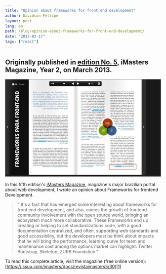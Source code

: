 ```yaml
---
title: "Opinion about frameworks for front end development"
author: Davidson Fellipe
layout: post
lang: en
path: /blog/opinion-about-frameworks-for-front-end-development/
date: "2013-03-17"
tags: ["react"]
---
```


## Originally published in [edition No. 5][1], iMasters Magazine, Year 2, on March 2013.

![](post-revista-imasters-frameworks-front-end.jpg)

In this fifth edition's [iMasters Magazine][0], magazine's major brazilian portal about web development, I wrote an opinion about Frameworks for frontend Development.

[0]: http://issuu.com/imasters

> " It's a fact that has emerged some interesting about frameworks for front end development, and also, comes the growth of
> frontend community involvement with the open source world, bringing an ecosystem much more collaborative. These Frameworks end
> up creating or helping to set standardizations code, with a good documentation centralized, and often, supporting web standards
> and good accessibility, but the developers must be think about impacts that he will bring the performance, learning curve for
> team and maintenance cost among the options market can highlight: Twitter Bootstrap, Skeleton, ZURB Foundation."

To read this complete article, visit the magazine (free online version):
[https://issuu.com/imasters/docs/revistaimasters5/30][1]

[1]: https://issuu.com/imasters/docs/revistaimasters5/30
